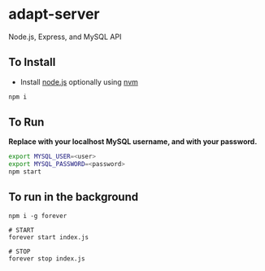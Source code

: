 # adapt-server
Node.js, Express, and MySQL API

## To Install
- Install [node.js](https://nodejs.org) optionally using [nvm](https://github.com/creationix/nvm)

```bash
npm i
```

## To Run
**Replace <user> with your localhost MySQL username, and <password> with your password.**
```bash
export MYSQL_USER=<user>
export MYSQL_PASSWORD=<password>
npm start
```

## To run in the background
```
npm i -g forever

# START
forever start index.js

# STOP
forever stop index.js
```
